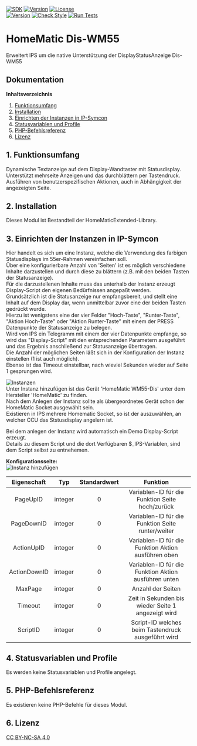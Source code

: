 [![SDK](https://img.shields.io/badge/Symcon-PHPModul-red.svg)](https://www.symcon.de/service/dokumentation/entwicklerbereich/sdk-tools/sdk-php/)
[![Version](https://img.shields.io/badge/Modul%20Version-3.00-blue.svg)]()
[![License](https://img.shields.io/badge/License-CC%20BY--NC--SA%204.0-green.svg)](https://creativecommons.org/licenses/by-nc-sa/4.0/)  
[![Version](https://img.shields.io/badge/Symcon%20Version-5.1%20%3E-green.svg)](https://www.symcon.de/forum/threads/30857-IP-Symcon-5-1-%28Stable%29-Changelog)
[![Check Style](https://github.com/Nall-chan/IPSHomematicExtended/workflows/Check%20Style/badge.svg)](https://github.com/Nall-chan/IPSHomematicExtended/actions) [![Run Tests](https://github.com/Nall-chan/IPSHomematicExtended/workflows/Run%20Tests/badge.svg)](https://github.com/Nall-chan/IPSHomematicExtended/actions)  

# HomeMatic Dis-WM55
   Erweitert IPS um die native Unterstützung der DisplayStatusAnzeige Dis-WM55

## Dokumentation

**Inhaltsverzeichnis**

1. [Funktionsumfang](#1-funktionsumfang) 
2. [Installation](#2-installation)
3. [Einrichten der Instanzen in IP-Symcon](#3-einrichten-der-instanzen-in-ip-symcon)  
4. [Statusvariablen und Profile](#4-statusvariablen-und-profile)  
5. [PHP-Befehlsreferenz](#5-php-befehlsreferenz)   
6. [Lizenz](#6-lizenz)

## 1. Funktionsumfang

   Dynamische Textanzeige auf dem Display-Wandtaster mit Statusdisplay.  
   Unterstützt mehrseite Anzeigen und das durchblättern per Tastendruck.  
   Ausführen von benutzerspezifischen Aktionen, auch in Abhängigkeit der angezeigten Seite.  



## 2. Installation

Dieses Modul ist Bestandteil der HomeMaticExtended-Library.  


## 3. Einrichten der Instanzen in IP-Symcon

   Hier handelt es sich um eine Instanz, welche die Verwendung des farbigen Statusdisplays im 55er-Rahmen vereinfachen soll.  
   Über eine konfigurierbare Anzahl von 'Seiten' ist es möglich verschiedene Inhalte darzustellen und durch diese zu blättern (z.B. mit den beiden Tasten der Statusanzeige).  
   Für die darzustellenen Inhalte muss das unterhalb der Instanz erzeugt Display-Script den eigenen Bedürfnissen angepaßt werden.  
   Grundsätzlich ist die Statusanzeige nur empfangsbereit, und stellt eine Inhalt auf dem Display dar, wenn unmittelbar zuvor eine der beiden Tasten gedrückt wurde.  
   Hierzu ist wenigstens eine der vier Felder "Hoch-Taste", "Runter-Taste", "Aktion Hoch-Taste" oder "Aktion Runter-Taste" mit einem der PRESS Datenpunkte der Statusanzeige zu belegen.  
   Wird von IPS ein Telegramm mit einem der vier Datenpunkte empfange, so wird das "Display-Script" mit den entsprechenden Parametern ausgeführt und das Ergebnis anschließend zur Statusanzeige übertragen.  
   Die Anzahl der möglichen Seiten läßt sich in der Konfiguration der Instanz einstellen (1 ist auch möglich).  
   Ebenso ist das Timeout einstellbar, nach wieviel Sekunden wieder auf Seite 1 gesprungen wird.  

![Instanzen](../docs/HMExtendedInstanzen.png)  
   Unter Instanz hinzufügen ist das Gerät 'HomeMatic WM55-Dis' unter dem Hersteller 'HomeMatic' zu finden.  
   Nach dem Anlegen der Instanz sollte als übergeordnetes Gerät schon der HomeMatic Socket ausgewählt sein.  
   Existieren in IPS mehrere Homematic Socket, so ist der auszuwählen, an welcher CCU das Ststusdisplay angelern ist.  

   Bei dem anlegen der Instanz wird automatisch ein Demo Display-Script erzeugt.  
   Details zu diesem Script und die dort Verfügbaren $_IPS-Variablen, sind dem Script selbst zu entnehemen.  

**Konfigurationsseite:**  
![Instanz hinzufügen](../docs/Dis-WM55.png)    

| Eigenschaft     | Typ     | Standardwert | Funktion                                             |
| :-------------: | :-----: | :----------: | :--------------------------------------------------: |
| PageUpID        | integer | 0            | Variablen-ID für die Funktion Seite hoch/zurück      |
| PageDownID      | integer | 0            | Variablen-ID für die Funktion Seite runter/weiter    |
| ActionUpID      | integer | 0            | Variablen-ID für die Funktion Aktion ausführen oben  |
| ActionDownID    | integer | 0            | Variablen-ID für die Funktion Aktion ausführen unten |
| MaxPage         | integer | 0            | Anzahl der Seiten                                    |
| Timeout         | integer | 0            | Zeit in Sekunden bis wieder Seite 1 angezeigt wird   |
| ScriptID        | integer | 0            | Script-ID welches beim Tastendruck ausgeführt wird   |

## 4. Statusvariablen und Profile  

   Es werden keine Statusvariablen und Profile angelegt.  

## 5. PHP-Befehlsreferenz

   Es existieren keine PHP-Befehle für dieses Modul.  

## 6. Lizenz

  [CC BY-NC-SA 4.0](https://creativecommons.org/licenses/by-nc-sa/4.0/)  
